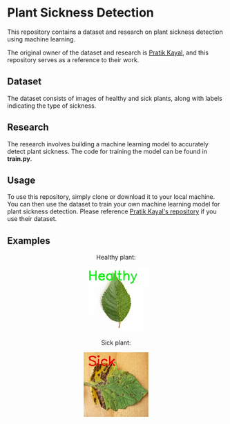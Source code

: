 # Plant Sickness Detection

This repository contains a dataset and research on plant sickness detection using machine learning.

The original owner of the dataset and research is [Pratik Kayal](https://github.com/pratikkayal/PlantDoc-Dataset), and this repository serves as a reference to their work.

## Dataset

The dataset consists of images of healthy and sick plants, along with labels indicating the type of sickness.

## Research

The research involves building a machine learning model to accurately detect plant sickness. The code for training the model can be found in **train.py**.

## Usage

To use this repository, simply clone or download it to your local machine. You can then use the dataset to train your own machine learning model for plant sickness detection. Please reference [Pratik Kayal's repository](https://github.com/pratikkayal/PlantDoc-Dataset) if you use their dataset.

## Examples
<div align="center" display="flex">
Healthy plant:

![Example output image](assets/planta_prediction.jpg)

Sick plant:

![Sick plant](assets/sept_prediction.jpg)


</div>
